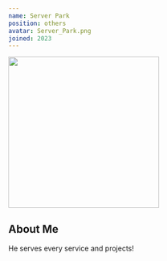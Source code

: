 ```yaml
---
name: Server Park
position: others
avatar: Server_Park.png
joined: 2023
---
```


<img width="300" src="{{site.baseurl}}/images/people/{{page.avatar}}" data-action="zoom">

## About Me
He serves every service and projects!
